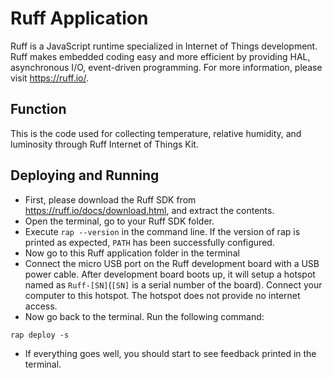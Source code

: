 Ruff Application
======================
Ruff is a JavaScript runtime specialized in Internet of Things development. Ruff makes embedded coding easy and more efficient by providing HAL, asynchronous I/O, event-driven programming.
For more information, please visit <https://ruff.io/>.

Function
-------------------
This is the code used for collecting temperature, relative humidity, and luminosity through Ruff Internet of Things Kit.

Deploying and Running
----------------------
- First, please download the Ruff SDK from <https://ruff.io/docs/download.html>, and extract the contents.
- Open the terminal, go to your Ruff SDK folder.
- Execute ```rap --version``` in the command line. If the version of rap is printed as expected, ```PATH``` has been successfully configured.
- Now go to this Ruff application folder in the terminal
- Connect the micro USB port on the Ruff development board with a USB power cable. After development board boots up, it will setup a hotspot named as ```Ruff-[SN]```(```[SN]``` is a serial number of the board). Connect your computer to this hotspot. The hotspot does not provide no internet access.
- Now go back to the terminal. Run the following command:
```
rap deploy -s 
```
- If everything goes well, you should start to see feedback printed in the terminal.
